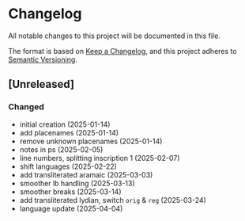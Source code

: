 # Changelog

All notable changes to this project will be documented in this file.

The format is based on [Keep a Changelog](https://keepachangelog.com/en/1.0.0/),
and this project adheres to [Semantic Versioning](https://semver.org/spec/v2.0.0.html).


## [Unreleased]

### Changed
- initial creation (2025-01-14)
- add placenames (2025-01-14)
- remove unknown placenames (2025-01-14)
- notes in ps (2025-02-05)
- line numbers, splitting inscription 1 (2025-02-07)
- shift languages (2025-02-22)
- add transliterated aramaic (2025-03-03)
- smoother lb handling (2025-03-13)
- smoother breaks (2025-03-14)
- add transliterated lydian, switch `orig` & `reg` (2025-03-24)
- language update (2025-04-04)